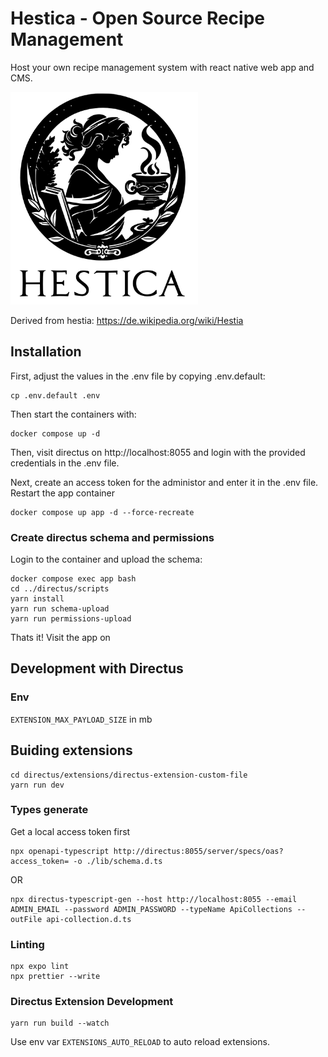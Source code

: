 # Hestica - Open Source Recipe Management
Host your own recipe management system with react native web app and CMS.

<img src="./react-native/assets/hestica.png" width="300" height="340">

Derived from hestia: https://de.wikipedia.org/wiki/Hestia

## Installation
First, adjust the values in the .env file by copying .env.default:
```
cp .env.default .env
```

Then start the containers with:

```
docker compose up -d
```

Then, visit directus on http://localhost:8055
and login with the provided credentials in the .env file.

Next, create an access token for the administor and enter it in the .env file. Restart the app container

```
docker compose up app -d --force-recreate
```

### Create directus schema and permissions
Login to the container and upload the schema:
```
docker compose exec app bash
cd ../directus/scripts
yarn install
yarn run schema-upload
yarn run permissions-upload
```

Thats it! Visit the app on 
## Development with Directus
### Env
`EXTENSION_MAX_PAYLOAD_SIZE` in mb

## Buiding extensions
```
cd directus/extensions/directus-extension-custom-file
yarn run dev
```

### Types generate
Get a local access token first
```
npx openapi-typescript http://directus:8055/server/specs/oas?access_token= -o ./lib/schema.d.ts
```

OR

```
npx directus-typescript-gen --host http://localhost:8055 --email ADMIN_EMAIL --password ADMIN_PASSWORD --typeName ApiCollections --outFile api-collection.d.ts
```

### Linting
```
npx expo lint
npx prettier --write
```

### Directus Extension Development
```
yarn run build --watch
```

Use env var `EXTENSIONS_AUTO_RELOAD` to auto reload extensions.